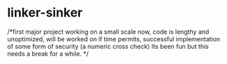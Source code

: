 # linker-sinker
/*first major project
working on a small scale now, code is lengthy and unoptimized, will be worked on if time permits, successful implementation of some form of security (a numeric cross check)
Its been fun but this needs a break for a while.
*/
